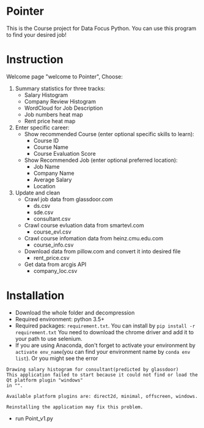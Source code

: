 # Pointer
This is the Course project for Data Focus Python. You can use this program to find your desired job!


# Instruction
Welcome page "welcome to Pointer", Choose:  
1. Summary statistics for three tracks:
    * Salary Histogram
    * Company Review Histogram
    * WordCloud for Job Description
    * Job numbers heat map
    * Rent price heat map
2. Enter specific career:
    * Show recommended Course (enter optional specific skills to learn):
        * Course ID 
        * Course Name
        * Course Evaluation Score    
    * Show Recommended Job (enter optional preferred location):
        * Job Name
        * Company Name
        * Average Salary
        * Location
3. Update and clean
    * Crawl job data from glassdoor.com
        * ds.csv
        * sde.csv
        * consultant.csv
    * Crawl course evluation data from smartevl.com
        * course_evl.csv
    * Crawl course infomation data from heinz.cmu.edu.com
        * course_info.csv
    * Download data from pillow.com and convert it into desired file
        * rent_price.csv
    * Get data from arcgis API
        * company_loc.csv
        
        
        
# Installation
* Download the whole folder and decompression
* Required environment: python 3.5+
* Required packages: `requirement.txt`. You can install by `pip install -r requirement.txt`
  You need to download the chrome driver and add it to your path to use selenium.
* If you are using Anaconda, don't forget to activate your environment by `activate env_name`(you can find your environment name by `conda env list`). Or you might see the error  
```
Drawing salary histogram for consultant(predicted by glassdoor)
This application failed to start because it could not find or load the Qt platform plugin "windows"
in "".

Available platform plugins are: direct2d, minimal, offscreen, windows.

Reinstalling the application may fix this problem.
```

* run Point_v1.py

 
